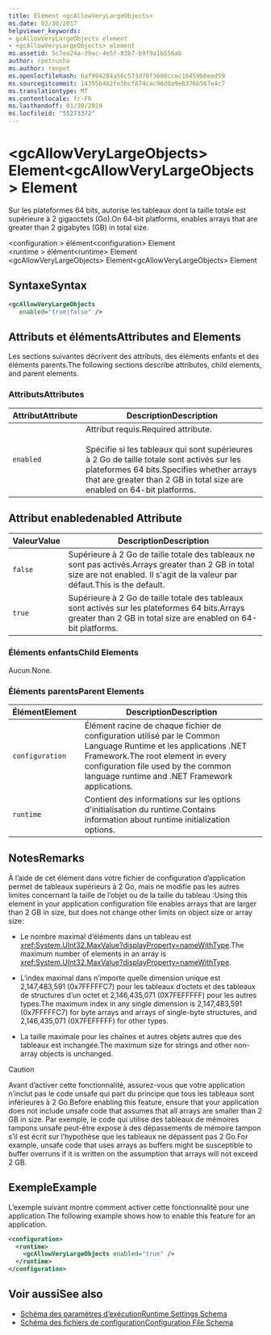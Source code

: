 ```yaml
---
title: Élément <gcAllowVeryLargeObjects>
ms.date: 03/30/2017
helpviewer_keywords:
- gcAllowVeryLargeObjects element
- <gcAllowVeryLargeObjects> element
ms.assetid: 5c7ea24a-39ac-4e5f-83b7-b9f9a1b556ab
author: rpetrusha
ms.author: ronpet
ms.openlocfilehash: 6af994284a56c573d70f3688ccec16459b8eed59
ms.sourcegitcommit: 14355b4b2fe5bcf874cac96d0a9e6376b567e4c7
ms.translationtype: MT
ms.contentlocale: fr-FR
ms.lasthandoff: 01/30/2019
ms.locfileid: "55273372"
---
```

# <a name="gcallowverylargeobjects-element"></a><span data-ttu-id="a61d2-102">\<gcAllowVeryLargeObjects> Element</span><span class="sxs-lookup"><span data-stu-id="a61d2-102">\<gcAllowVeryLargeObjects> Element</span></span>
<span data-ttu-id="a61d2-103">Sur les plateformes 64 bits, autorise les tableaux dont la taille totale est supérieure à 2 gigaoctets (Go).</span><span class="sxs-lookup"><span data-stu-id="a61d2-103">On 64-bit platforms, enables arrays that are greater than 2 gigabytes (GB) in total size.</span></span>  
  
 <span data-ttu-id="a61d2-104">\<configuration > élément</span><span class="sxs-lookup"><span data-stu-id="a61d2-104">\<configuration> Element</span></span>  
<span data-ttu-id="a61d2-105">\<runtime > élément</span><span class="sxs-lookup"><span data-stu-id="a61d2-105">\<runtime> Element</span></span>  
<span data-ttu-id="a61d2-106">\<gcAllowVeryLargeObjects> Element</span><span class="sxs-lookup"><span data-stu-id="a61d2-106">\<gcAllowVeryLargeObjects> Element</span></span>  
  
## <a name="syntax"></a><span data-ttu-id="a61d2-107">Syntaxe</span><span class="sxs-lookup"><span data-stu-id="a61d2-107">Syntax</span></span>  
  
```xml  
<gcAllowVeryLargeObjects    
   enabled="true|false" />  
```  
  
## <a name="attributes-and-elements"></a><span data-ttu-id="a61d2-108">Attributs et éléments</span><span class="sxs-lookup"><span data-stu-id="a61d2-108">Attributes and Elements</span></span>  
 <span data-ttu-id="a61d2-109">Les sections suivantes décrivent des attributs, des éléments enfants et des éléments parents.</span><span class="sxs-lookup"><span data-stu-id="a61d2-109">The following sections describe attributes, child elements, and parent elements.</span></span>  
  
### <a name="attributes"></a><span data-ttu-id="a61d2-110">Attributs</span><span class="sxs-lookup"><span data-stu-id="a61d2-110">Attributes</span></span>  
  
|<span data-ttu-id="a61d2-111">Attribut</span><span class="sxs-lookup"><span data-stu-id="a61d2-111">Attribute</span></span>|<span data-ttu-id="a61d2-112">Description</span><span class="sxs-lookup"><span data-stu-id="a61d2-112">Description</span></span>|  
|---------------|-----------------|  
|`enabled`|<span data-ttu-id="a61d2-113">Attribut requis.</span><span class="sxs-lookup"><span data-stu-id="a61d2-113">Required attribute.</span></span><br /><br /> <span data-ttu-id="a61d2-114">Spécifie si les tableaux qui sont supérieures à 2 Go de taille totale sont activés sur les plateformes 64 bits.</span><span class="sxs-lookup"><span data-stu-id="a61d2-114">Specifies whether arrays that are greater than 2 GB in total size are enabled on 64-bit platforms.</span></span>|  
  
## <a name="enabled-attribute"></a><span data-ttu-id="a61d2-115">Attribut enabled</span><span class="sxs-lookup"><span data-stu-id="a61d2-115">enabled Attribute</span></span>  
  
|<span data-ttu-id="a61d2-116">Valeur</span><span class="sxs-lookup"><span data-stu-id="a61d2-116">Value</span></span>|<span data-ttu-id="a61d2-117">Description</span><span class="sxs-lookup"><span data-stu-id="a61d2-117">Description</span></span>|  
|-----------|-----------------|  
|`false`|<span data-ttu-id="a61d2-118">Supérieure à 2 Go de taille totale des tableaux ne sont pas activés.</span><span class="sxs-lookup"><span data-stu-id="a61d2-118">Arrays greater than 2 GB in total size are not enabled.</span></span> <span data-ttu-id="a61d2-119">Il s'agit de la valeur par défaut.</span><span class="sxs-lookup"><span data-stu-id="a61d2-119">This is the default.</span></span>|  
|`true`|<span data-ttu-id="a61d2-120">Supérieure à 2 Go de taille totale des tableaux sont activés sur les plateformes 64 bits.</span><span class="sxs-lookup"><span data-stu-id="a61d2-120">Arrays greater than 2 GB in total size are enabled on 64-bit platforms.</span></span>|  
  
### <a name="child-elements"></a><span data-ttu-id="a61d2-121">Éléments enfants</span><span class="sxs-lookup"><span data-stu-id="a61d2-121">Child Elements</span></span>  
 <span data-ttu-id="a61d2-122">Aucun.</span><span class="sxs-lookup"><span data-stu-id="a61d2-122">None.</span></span>  
  
### <a name="parent-elements"></a><span data-ttu-id="a61d2-123">Éléments parents</span><span class="sxs-lookup"><span data-stu-id="a61d2-123">Parent Elements</span></span>  
  
|<span data-ttu-id="a61d2-124">Élément</span><span class="sxs-lookup"><span data-stu-id="a61d2-124">Element</span></span>|<span data-ttu-id="a61d2-125">Description</span><span class="sxs-lookup"><span data-stu-id="a61d2-125">Description</span></span>|  
|-------------|-----------------|  
|`configuration`|<span data-ttu-id="a61d2-126">Élément racine de chaque fichier de configuration utilisé par le Common Language Runtime et les applications .NET Framework.</span><span class="sxs-lookup"><span data-stu-id="a61d2-126">The root element in every configuration file used by the common language runtime and .NET Framework applications.</span></span>|  
|`runtime`|<span data-ttu-id="a61d2-127">Contient des informations sur les options d'initialisation du runtime.</span><span class="sxs-lookup"><span data-stu-id="a61d2-127">Contains information about runtime initialization options.</span></span>|  
  
## <a name="remarks"></a><span data-ttu-id="a61d2-128">Notes</span><span class="sxs-lookup"><span data-stu-id="a61d2-128">Remarks</span></span>  
 <span data-ttu-id="a61d2-129">À l’aide de cet élément dans votre fichier de configuration d’application permet de tableaux supérieurs à 2 Go, mais ne modifie pas les autres limites concernant la taille de l’objet ou de la taille du tableau :</span><span class="sxs-lookup"><span data-stu-id="a61d2-129">Using this element in your application configuration file enables arrays that are larger than 2 GB in size, but does not change other limits on object size or array size:</span></span>  
  
-   <span data-ttu-id="a61d2-130">Le nombre maximal d’éléments dans un tableau est <xref:System.UInt32.MaxValue?displayProperty=nameWithType>.</span><span class="sxs-lookup"><span data-stu-id="a61d2-130">The maximum number of elements in an array is <xref:System.UInt32.MaxValue?displayProperty=nameWithType>.</span></span>  
  
-   <span data-ttu-id="a61d2-131">L’index maximal dans n’importe quelle dimension unique est 2,147,483,591 (0x7FFFFFC7) pour les tableaux d’octets et des tableaux de structures d’un octet et 2,146,435,071 (0X7FEFFFFF) pour les autres types.</span><span class="sxs-lookup"><span data-stu-id="a61d2-131">The maximum index in any single dimension is 2,147,483,591 (0x7FFFFFC7) for byte arrays and arrays of single-byte structures, and 2,146,435,071 (0X7FEFFFFF) for other types.</span></span>  
  
-   <span data-ttu-id="a61d2-132">La taille maximale pour les chaînes et autres objets autres que des tableaux est inchangée.</span><span class="sxs-lookup"><span data-stu-id="a61d2-132">The maximum size for strings and other non-array objects is unchanged.</span></span>  
  
> [!CAUTION]
>  <span data-ttu-id="a61d2-133">Avant d’activer cette fonctionnalité, assurez-vous que votre application n’inclut pas le code unsafe qui part du principe que tous les tableaux sont inférieures à 2 Go.</span><span class="sxs-lookup"><span data-stu-id="a61d2-133">Before enabling this feature, ensure that your application does not include unsafe code that assumes that all arrays are smaller than 2 GB in size.</span></span> <span data-ttu-id="a61d2-134">Par exemple, le code qui utilise des tableaux de mémoires tampons unsafe peut-être expose à des dépassements de mémoire tampon s’il est écrit sur l’hypothèse que les tableaux ne dépassent pas 2 Go.</span><span class="sxs-lookup"><span data-stu-id="a61d2-134">For example, unsafe code that uses arrays as buffers might be susceptible to buffer overruns if it is written on the assumption that arrays will not exceed 2 GB.</span></span>  
  
## <a name="example"></a><span data-ttu-id="a61d2-135">Exemple</span><span class="sxs-lookup"><span data-stu-id="a61d2-135">Example</span></span>  
 <span data-ttu-id="a61d2-136">L’exemple suivant montre comment activer cette fonctionnalité pour une application.</span><span class="sxs-lookup"><span data-stu-id="a61d2-136">The following example shows how to enable this feature for an application.</span></span>  
  
```xml  
<configuration>  
  <runtime>  
    <gcAllowVeryLargeObjects enabled="true" />  
  </runtime>  
</configuration>  
```  
  
## <a name="see-also"></a><span data-ttu-id="a61d2-137">Voir aussi</span><span class="sxs-lookup"><span data-stu-id="a61d2-137">See also</span></span>
- [<span data-ttu-id="a61d2-138">Schéma des paramètres d’exécution</span><span class="sxs-lookup"><span data-stu-id="a61d2-138">Runtime Settings Schema</span></span>](../../../../../docs/framework/configure-apps/file-schema/runtime/index.md)
- [<span data-ttu-id="a61d2-139">Schéma des fichiers de configuration</span><span class="sxs-lookup"><span data-stu-id="a61d2-139">Configuration File Schema</span></span>](../../../../../docs/framework/configure-apps/file-schema/index.md)
